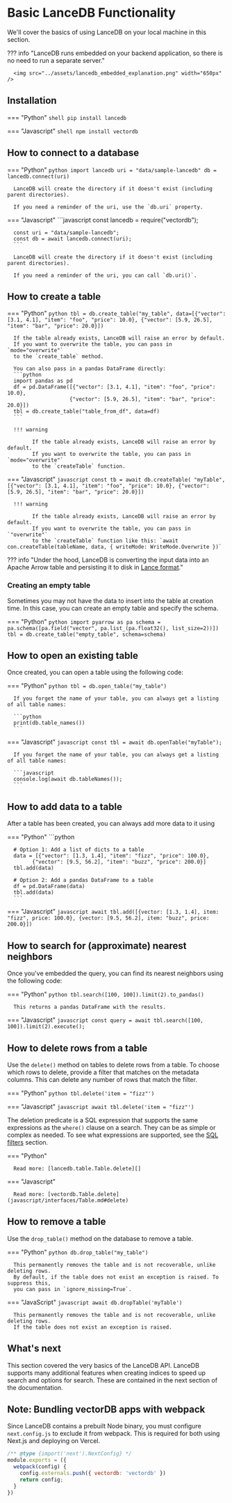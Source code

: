 # Basic LanceDB Functionality

We'll cover the basics of using LanceDB on your local machine in this section.

??? info "LanceDB runs embedded on your backend application, so there is no need to run a separate server."

      <img src="../assets/lancedb_embedded_explanation.png" width="650px" />

## Installation

=== "Python"
      ```shell
      pip install lancedb
      ```

=== "Javascript"
      ```shell
      npm install vectordb
      ```

## How to connect to a database

=== "Python"
      ```python
      import lancedb
      uri = "data/sample-lancedb"
      db = lancedb.connect(uri)
      ```

      LanceDB will create the directory if it doesn't exist (including parent directories).

      If you need a reminder of the uri, use the `db.uri` property.

=== "Javascript"
      ```javascript
      const lancedb = require("vectordb");

      const uri = "data/sample-lancedb";
      const db = await lancedb.connect(uri);
      ```
      
      LanceDB will create the directory if it doesn't exist (including parent directories).

      If you need a reminder of the uri, you can call `db.uri()`.

## How to create a table

=== "Python"
      ```python
      tbl = db.create_table("my_table",
                        data=[{"vector": [3.1, 4.1], "item": "foo", "price": 10.0},
                              {"vector": [5.9, 26.5], "item": "bar", "price": 20.0}])
      ```

      If the table already exists, LanceDB will raise an error by default.
      If you want to overwrite the table, you can pass in `mode="overwrite"`
      to the `create_table` method.

      You can also pass in a pandas DataFrame directly:
      ```python
      import pandas as pd
      df = pd.DataFrame([{"vector": [3.1, 4.1], "item": "foo", "price": 10.0},
                        {"vector": [5.9, 26.5], "item": "bar", "price": 20.0}])
      tbl = db.create_table("table_from_df", data=df)
      ```

      !!! warning

            If the table already exists, LanceDB will raise an error by default.
            If you want to overwrite the table, you can pass in `mode="overwrite"`
            to the `createTable` function.

=== "Javascript"
      ```javascript
      const tb = await db.createTable(
        "myTable",
        [{"vector": [3.1, 4.1], "item": "foo", "price": 10.0},
         {"vector": [5.9, 26.5], "item": "bar", "price": 20.0}])
      ```

      !!! warning

            If the table already exists, LanceDB will raise an error by default.
            If you want to overwrite the table, you can pass in `"overwrite"`
            to the `createTable` function like this: `await con.createTable(tableName, data, { writeMode: WriteMode.Overwrite })`
      

??? info "Under the hood, LanceDB is converting the input data into an Apache Arrow table and persisting it to disk in [Lance format](https://www.github.com/lancedb/lance)."

### Creating an empty table

Sometimes you may not have the data to insert into the table at creation time.
In this case, you can create an empty table and specify the schema.

=== "Python"
      ```python
      import pyarrow as pa
      schema = pa.schema([pa.field("vector", pa.list_(pa.float32(), list_size=2))])
      tbl = db.create_table("empty_table", schema=schema)
      ```

## How to open an existing table

Once created, you can open a table using the following code:

=== "Python"
      ```python
      tbl = db.open_table("my_table")
      ```

      If you forget the name of your table, you can always get a listing of all table names:

      ```python
      print(db.table_names())
      ```

=== "Javascript"
      ```javascript
      const tbl = await db.openTable("myTable");
      ```

      If you forget the name of your table, you can always get a listing of all table names:

      ```javascript
      console.log(await db.tableNames());
      ```

## How to add data to a table

After a table has been created, you can always add more data to it using

=== "Python"
      ```python

      # Option 1: Add a list of dicts to a table
      data = [{"vector": [1.3, 1.4], "item": "fizz", "price": 100.0},
            {"vector": [9.5, 56.2], "item": "buzz", "price": 200.0}]
      tbl.add(data)

      # Option 2: Add a pandas DataFrame to a table
      df = pd.DataFrame(data)
      tbl.add(data)
      ```

=== "Javascript"
      ```javascript
      await tbl.add([{vector: [1.3, 1.4], item: "fizz", price: 100.0},
              {vector: [9.5, 56.2], item: "buzz", price: 200.0}])
      ```

## How to search for (approximate) nearest neighbors

Once you've embedded the query, you can find its nearest neighbors using the following code:

=== "Python"
      ```python
      tbl.search([100, 100]).limit(2).to_pandas()
      ```

      This returns a pandas DataFrame with the results.

=== "Javascript"
      ```javascript
      const query = await tbl.search([100, 100]).limit(2).execute();
      ```

## How to delete rows from a table

Use the `delete()` method on tables to delete rows from a table. To choose
which rows to delete, provide a filter that matches on the metadata columns.
This can delete any number of rows that match the filter.

=== "Python"
      ```python
      tbl.delete('item = "fizz"')
      ```

=== "Javascript"
      ```javascript
      await tbl.delete('item = "fizz"')
      ```

The deletion predicate is a SQL expression that supports the same expressions
as the `where()` clause on a search. They can be as simple or complex as needed.
To see what expressions are supported, see the [SQL filters](sql.md) section.


=== "Python"

      Read more: [lancedb.table.Table.delete][]

=== "Javascript"

      Read more: [vectordb.Table.delete](javascript/interfaces/Table.md#delete)

## How to remove a table

Use the `drop_table()` method on the database to remove a table.

=== "Python"
      ```python
      db.drop_table("my_table")
      ```

      This permanently removes the table and is not recoverable, unlike deleting rows.
      By default, if the table does not exist an exception is raised. To suppress this,
      you can pass in `ignore_missing=True`.

=== "JavaScript"
      ```javascript
      await db.dropTable('myTable')
      ```

      This permanently removes the table and is not recoverable, unlike deleting rows.
      If the table does not exist an exception is raised. 

## What's next

This section covered the very basics of the LanceDB API.
LanceDB supports many additional features when creating indices to speed up search and options for search.
These are contained in the next section of the documentation.

## Note: Bundling vectorDB apps with webpack
Since LanceDB contains a prebuilt Node binary, you must configure `next.config.js` to exclude it from webpack. This is required for both using Next.js and deploying on Vercel.
```javascript
/** @type {import('next').NextConfig} */
module.exports = ({
  webpack(config) {
    config.externals.push({ vectordb: 'vectordb' })
    return config;
  }
})
```